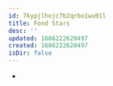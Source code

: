 ```yaml
---
id: 7kypjlhojc7b2qrbo1wu01l
title: Fond Stars
desc: ''
updated: 1686222620497
created: 1686222620497
isDir: false
---
```

-